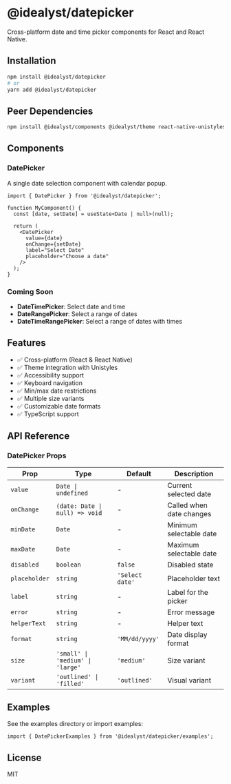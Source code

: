 # @idealyst/datepicker

Cross-platform date and time picker components for React and React Native.

## Installation

```bash
npm install @idealyst/datepicker
# or
yarn add @idealyst/datepicker
```

## Peer Dependencies

```bash
npm install @idealyst/components @idealyst/theme react-native-unistyles
```

## Components

### DatePicker

A single date selection component with calendar popup.

```tsx
import { DatePicker } from '@idealyst/datepicker';

function MyComponent() {
  const [date, setDate] = useState<Date | null>(null);

  return (
    <DatePicker
      value={date}
      onChange={setDate}
      label="Select Date"
      placeholder="Choose a date"
    />
  );
}
```

### Coming Soon

- **DateTimePicker**: Select date and time
- **DateRangePicker**: Select a range of dates  
- **DateTimeRangePicker**: Select a range of dates with times

## Features

- ✅ Cross-platform (React & React Native)
- ✅ Theme integration with Unistyles
- ✅ Accessibility support
- ✅ Keyboard navigation
- ✅ Min/max date restrictions
- ✅ Multiple size variants
- ✅ Customizable date formats
- ✅ TypeScript support

## API Reference

### DatePicker Props

| Prop | Type | Default | Description |
|------|------|---------|-------------|
| `value` | `Date \| undefined` | - | Current selected date |
| `onChange` | `(date: Date \| null) => void` | - | Called when date changes |
| `minDate` | `Date` | - | Minimum selectable date |
| `maxDate` | `Date` | - | Maximum selectable date |
| `disabled` | `boolean` | `false` | Disabled state |
| `placeholder` | `string` | `'Select date'` | Placeholder text |
| `label` | `string` | - | Label for the picker |
| `error` | `string` | - | Error message |
| `helperText` | `string` | - | Helper text |
| `format` | `string` | `'MM/dd/yyyy'` | Date display format |
| `size` | `'small' \| 'medium' \| 'large'` | `'medium'` | Size variant |
| `variant` | `'outlined' \| 'filled'` | `'outlined'` | Visual variant |

## Examples

See the examples directory or import examples:

```tsx
import { DatePickerExamples } from '@idealyst/datepicker/examples';
```

## License

MIT